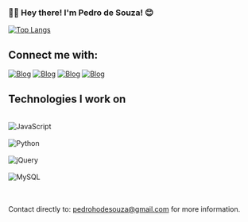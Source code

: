 ### 👋🏻 Hey there! I'm Pedro de Souza! 😊

[![Top Langs](https://github-readme-stats.vercel.app/api/top-langs/?username=PedroDSouza)](https://github.com/anuraghazra/github-readme-stats)

## Connect me with:

[![Blog](	https://img.shields.io/badge/Gmail-D14836?style=for-the-badge&logo=gmail&logoColor=white)]()
[![Blog](https://img.shields.io/badge/WhatsApp-25D366?style=for-the-badge&logo=whatsapp&logoColor=white)]()
[![Blog](https://img.shields.io/badge/Discord-7289DA?style=for-the-badge&logo=discord&logoColor=white)]()
[![Blog](https://img.shields.io/badge/Instagram-E4405F?style=for-the-badge&logo=instagram&logoColor=white)]()

## Technologies I work on

<div style="display: inline_block"/></br>
    <img alt="JavaScript" src="https://img.shields.io/badge/JavaScript-F7DF1E?style=for-the-badge&logo=javascript&logoColor=black"/>
</div>
<div style="display: inline_block"/></br>
    <img alt="Python" src="https://img.shields.io/badge/Python-3776AB?style=for-the-badge&logo=python&logoColor=white"/>
</div>
<div style="display: inline_block"/></br>
    <img alt="jQuery" src="https://img.shields.io/badge/jQuery-0769AD?style=for-the-badge&logo=jquery&logoColor=white"/>
</div>
<div style="display: inline_block"/></br>
    <img alt="MySQL" src="https://img.shields.io/badge/MySQL-00000F?style=for-the-badge&logo=mysql&logoColor=white"/>
</div>
</br>
</br>

Contact directly to: pedrohodesouza@gmail.com for more information.

